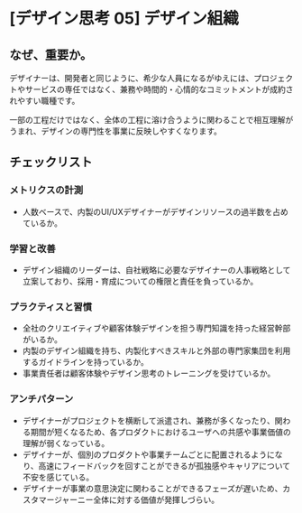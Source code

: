 
# [デザイン思考 05] デザイン組織 

## なぜ、重要か。
デザイナーは、開発者と同じように、希少な人員になるがゆえには、プロジェクトやサービスの専任ではなく、兼務や時間的・心情的なコミットメントが成約されやすい職種です。

一部の工程だけではなく、全体の工程に溶け合うように関わることで相互理解がうまれ、デザインの専門性を事業に反映しやすくなります。

## チェックリスト 

### メトリクスの計測
+ 人数ベースで、内製のUI/UXデザイナーがデザインリソースの過半数を占めているか。

### 学習と改善
+ デザイン組織のリーダーは、自社戦略に必要なデザイナーの人事戦略として立案しており、採用・育成についての権限と責任を負っているか。

### プラクティスと習慣
+ 全社のクリエイティブや顧客体験デザインを担う専門知識を持った経営幹部がいるか。
+ 内製のデザイン組織を持ち、内製化すべきスキルと外部の専門家集団を利用するガイドラインを持っているか。
+ 事業責任者は顧客体験やデザイン思考のトレーニングを受けているか。

### アンチパターン
+ デザイナーがプロジェクトを横断して派遣され、兼務が多くなったり、関わる期間が短くなるため、各プロダクトにおけるユーザへの共感や事業価値の理解が弱くなっている。
+ デザイナーが、個別のプロダクトや事業チームごとに配置されるようになり、高速にフィードバックを回すことができるが孤独感やキャリアについて不安を感じている。
+ デザイナーが事業の意思決定に関わることができるフェーズが遅いため、カスタマージャーニー全体に対する価値が発揮しづらい。
            